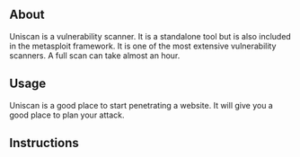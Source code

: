 About
----

Uniscan is a vulnerability scanner. It is a standalone tool but is also included in the metasploit framework. It is one of the most extensive vulnerability scanners. A full scan can take almost an hour.

Usage
----

Uniscan is a good place to start penetrating a website. It will give you a good place to plan your attack.

Instructions
----

